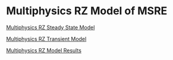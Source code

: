 # Multiphysics RZ Model of MSRE

[Multiphysics RZ Steady State Model](msre_multiphysics_core_model.md)

[Multiphysics RZ Transient Model](msre_multiphysics_transient_model.md)

[Multiphysics RZ Model Results](msre_multiphysics_results.md)











